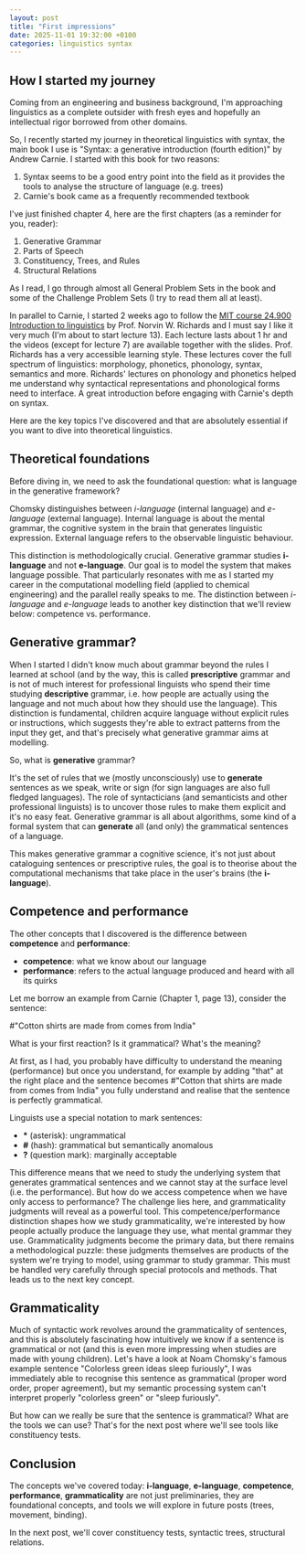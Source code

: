 ```yaml
---
layout: post
title: "First impressions"
date: 2025-11-01 19:32:00 +0100
categories: linguistics syntax
---
```


## How I started my journey

Coming from an engineering and business background, I'm approaching linguistics as a complete outsider with fresh eyes and hopefully an intellectual rigor borrowed from other domains.

So, I recently started my journey in theoretical linguistics with syntax, the main book I use is "Syntax: a generative introduction (fourth edition)" by Andrew Carnie. I started with this book for two reasons:

1. Syntax seems to be a good entry point into the field as it provides the tools to analyse the structure of language (e.g. trees)
2. Carnie's book came as a frequently recommended textbook

I've just finished chapter 4, here are the first chapters (as a reminder for you, reader):

1. Generative Grammar
2. Parts of Speech
3. Constituency, Trees, and Rules
4. Structural Relations

As I read, I go through almost all General Problem Sets in the book and some of the Challenge Problem Sets (I try to read them all at least).

In parallel to Carnie, I started 2 weeks ago to follow the [MIT course 24.900 Introduction to linguistics](https://ocw.mit.edu/courses/24-900-introduction-to-linguistics-spring-2022/) by Prof. Norvin W. Richards and I must say I like it very much (I'm about to start lecture 13). Each lecture lasts about 1 hr and the videos (except for lecture 7) are available together with the slides. Prof. Richards has a very accessible learning style. These lectures cover the full spectrum of linguistics: morphology, phonetics, phonology, syntax, semantics and more. Richards' lectures on phonology and phonetics helped me understand why syntactical representations and phonological forms need to interface. A great introduction before engaging with Carnie's depth on syntax.

Here are the key topics I've discovered and that are absolutely essential if you want to dive into theoretical linguistics.

## Theoretical foundations

Before diving in, we need to ask the foundational question: what is language in the generative framework?

Chomsky distinguishes between _i-language_ (internal language) and _e-language_ (external language). Internal language is about the mental grammar, the cognitive system in the brain that generates linguistic expression. External language refers to the observable linguistic behaviour.

This distinction is methodologically crucial. Generative grammar studies **i-language** and not **e-language**. Our goal is to model the system that makes language possible. That particularly resonates with me as I started my career in the computational modelling field (applied to chemical engineering) and the parallel really speaks to me. The distinction between _i-language_ and _e-language_ leads to another key distinction that we'll review below: competence vs. performance.

## Generative grammar?

When I started I didn't know much about grammar beyond the rules I learned at school (and by the way, this is called **prescriptive** grammar and is not of much interest for professional linguists who spend their time studying **descriptive** grammar, i.e. how people are actually using the language and not much about how they should use the language). This distinction is fundamental, children acquire language without explicit rules or instructions, which suggests they're able to extract patterns from the input they get, and that's precisely what generative grammar aims at modelling.

So, what is **generative** grammar?

It's the set of rules that we (mostly unconsciously) use to **generate** sentences as we speak, write or sign (for sign languages are also full fledged languages). The role of syntacticians (and semanticists and other professional linguists) is to uncover those rules to make them explicit and it's no easy feat.
Generative grammar is all about algorithms, some kind of a formal system that can **generate** all (and only) the grammatical sentences of a language.

This makes generative grammar a cognitive science, it's not just about cataloguing sentences or prescriptive rules, the goal is to theorise about the computational mechanisms that take place in the user's brains (the **i-language**).

## Competence and performance

The other concepts that I discovered is the difference between **competence** and **performance**:

- **competence**: what we know about our language
- **performance**: refers to the actual language produced and heard with all its quirks

Let me borrow an example from Carnie (Chapter 1, page 13), consider the sentence:

\#"Cotton shirts are made from comes from India"

What is your first reaction? Is it grammatical? What's the meaning?

At first, as I had, you probably have difficulty to understand the meaning (performance) but once you understand, for example by adding "that" at the right place and the sentence becomes #"Cotton that shirts are made from comes from India" you fully understand and realise that the sentence is perfectly grammatical.

Linguists use a special notation to mark sentences:

- **\*** (asterisk): ungrammatical
- **#** (hash): grammatical but semantically anomalous
- **?** (question mark): marginally acceptable

This difference means that we need to study the underlying system that generates grammatical sentences and we cannot stay at the surface level (i.e. the performance). But how do we access competence when we have only access to performance? The challenge lies here, and grammaticality judgments will reveal as a powerful tool. This competence/performance distinction shapes how we study grammaticality, we're interested by how people actually produce the language they use, what mental grammar they use.
Grammaticality judgments become the primary data, but there remains a methodological puzzle: these judgments themselves are products of the system we're trying to model, using grammar to study grammar. This must be handled very carefully through special protocols and methods.
That leads us to the next key concept.

## Grammaticality

Much of syntactic work revolves around the grammaticality of sentences, and this is absolutely fascinating how intuitively we know if a sentence is grammatical or not (and this is even more impressing when studies are made with young children). Let's have a look at Noam Chomsky's famous example sentence "Colorless green ideas sleep furiously", I was immediately able to recognise this sentence as grammatical (proper word order, proper agreement), but my semantic processing system can't interpret properly "colorless green" or "sleep furiously".

But how can we really be sure that the sentence is grammatical? What are the tools we can use? That's for the next post where we'll see tools like constituency tests.

## Conclusion

The concepts we've covered today: **i-language**, **e-language**, **competence**, **performance**, **grammaticality** are not just preliminaries, they are foundational concepts, and tools we will explore in future posts (trees, movement, binding).

In the next post, we'll cover constituency tests, syntactic trees, structural relations.
